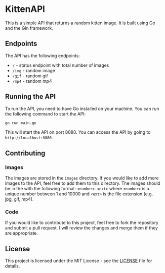 # KittenAPI

This is a simple API that returns a random kitten image. It is built using Go and the Gin framework.

## Endpoints

The API has the following endpoints:
- `/` - status endpoint with total number of images
- `/img` - random image
- `/gif` - random gif
- `/mp4` - random mp4

## Running the API

To run the API, you need to have Go installed on your machine. You can run the following command to start the API:

```sh
go run main.go
```

This will start the API on port 8080. You can access the API by going to `http://localhost:8080`.

## Contributing

### Images

The images are stored in the `images` directory. If you would like to add more images to the API, feel free to add them to this directory.
The images should be in the with the following format: `<number>.<ext>` where `<number>` is a unique number between 1 and 10000 and `<ext>` is the file extension (e.g. jpg, gif, mp4).

### Code

If you would like to contribute to this project, feel free to fork the repository and submit a pull request. I will review the changes and merge them if they are appropriate.

## License

This project is licensed under the MIT License - see the [LICENSE](LICENSE) file for details.
